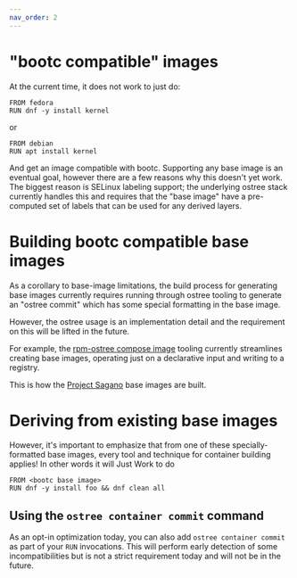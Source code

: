 ```yaml
---
nav_order: 2
---
```


# "bootc compatible" images

At the current time, it does not work to just do:
```
FROM fedora
RUN dnf -y install kernel
```
or
```
FROM debian
RUN apt install kernel
```

And get an image compatible with bootc.  Supporting any base image
is an eventual goal, however there are a few reasons why
this doesn't yet work.  The biggest reason is SELinux
labeling support; the underlying ostree stack currently
handles this and requires that the "base image"
have a pre-computed set of labels that can be used
for any derived layers.

# Building bootc compatible base images

As a corollary to base-image limitations, the build process
for generating base images currently requires running
through ostree tooling to generate an "ostree commit"
which has some special formatting in the base image.

However, the ostree usage is an implementation detail
and the requirement on this will be lifted in the future.

For example, the [rpm-ostree compose image](https://coreos.github.io/rpm-ostree/container/#creating-base-images)
tooling currently streamlines creating base images, operating just
on a declarative input and writing to a registry.

This is how the [Project Sagano](https://github.com/centos/sagano)
base images are built.

# Deriving from existing base images

However, it's important to emphasize that from one
of these specially-formatted base images, every
tool and technique for container building applies!
In other words it will Just Work to do
```
FROM <bootc base image>
RUN dnf -y install foo && dnf clean all 
```

## Using the `ostree container commit` command

As an opt-in optimization today, you can also add `ostree container commit`
as part of your `RUN` invocations.   This will perform early detection
of some incompatibilities but is not a strict requirement today and will not be
in the future.



